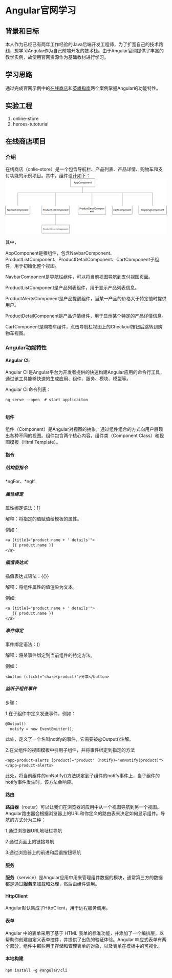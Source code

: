 # Angular官网学习

## 背景和目标

本人作为已经已有两年工作经验的Java后端开发工程师，为了扩宽自己的技术路线，想学习Angular作为自己前端开发的技术栈。由于Angular官网提供了丰富的教学实例，故使用官网资源作为基础教材进行学习。

## 学习思路

通过完成官网示例中的[在线商店](<https://angular.cn/start>)和[英雄指南](<https://angular.cn/tutorial>)两个案例掌握Angular的功能特性。



## 实验工程

1. online-store
2. heroes-tutoturial



## 在线商店项目

### 介绍

在线商店（onlie-store）是一个包含导航栏、产品列表、产品详情、购物车和支付功能的示例项目。其中，组件设计如下：![组件分类](.\design\online-store\组件分类.png)



其中，

AppComponent是根组件，包含NavbarComponent、ProductListComponent、ProductDetailComponent、CartComponent子组件，用于初始化整个视图。

NavbarComponent是导航栏组件，可以将当前视图导航到支付视图页面。

ProductListComponent是产品列表组件，用于显示产品列表信息。

ProductAlertsComponent是产品提醒组件，当某一产品的价格大于特定值时提供用户。

ProductDetailComponent是产品详情组件，用于显示某个特定的产品详情信息。

CartComponent是购物车组件，点击导航栏视图上的Checkout按钮后跳转到购物车视图。

### Angular功能特性

#### Angular Cli

Angular Cli是Angular平台为开发者提供的快速构建Angular应用的命令行工具，通过该工具能够快速的生成应用、组件、服务、模块、模型等。

Angular Cli命令列表：

```shell
ng serve --open  # start applicaiton


```



#### 组件

组件（Component）是Angular对视图的抽象，通过组件组合的方式向用户展现出各种不同的视图。组件包含两个核心内容，组件类（Component Class）和视图模板（Html Template）。

#### 指令

##### 结构型指令

*ngFor、*ngIf

##### 属性绑定

属性绑定语法：[]

解释：将指定的值赋值给模板的属性。

例如：

```
<a [title]="product.name + ' details'">
   {{ product.name }}
</a>
```

##### 插值表达式

插值表达式语法：{{}}

解释：将组件属性的值渲染为文本。

例如:

```
<a [title]="product.name + ' details'">
   {{ product.name }}
</a>
```

##### 事件绑定

事件绑定语法：()

解释：将某事件绑定到当前组件的特定方法。

例如：

```
<button (click)="share(product)">分享</button>
```

##### 监听子组件事件

步骤：

1.在子组件中定义发送事件，例如：

```
@Output()
  notify = new EventEmitter();
```

此处，定义了一个名叫notify的事件，它需要被@Output()注解。

2.在父组件的视图模板中引用子组件，并将事件绑定到指定的方法

```
<app-product-alerts [product]="product" (notify)="onNotify(product)"></app-product-alerts>
```

此处，将当前组件的onNotify()方法绑定到子组件的notify事件上，当子组件的notify事件发生时，该方法会响应。

#### 路由

**路由器**（router）可以让我们在浏览器的应用中从一个视图导航到另一个视图。Angular路由器会根据浏览器上的URL和你定义的路由表来决定如何显示组件。导航的方式分为三种：

1.通过浏览器URL地址栏导航

2.通过页面上的链接导航

3.通过浏览器上的前进和后退按钮导航



#### 服务

**服务**（service）是Angular应用中用来管理组件数据的模块，通常第三方的数据都是通过**服务**来加载和处理，然后由组件调用。

#### HttpClient

Angular默认集成了HttpClient，用于远程服务调用。

#### 表单

Angular 中的表单采用了基于 HTML 表单的标准功能，并添加了一个编排层，以帮助你创建自定义表单控件，并提供了出色的验证体验。Angular 响应式表单有两个部分，组件中那些用于存储和管理表单的对象，以及表单在模板中的可视化。



#### 本地构建

```
npm install -g @angular/cli
```

